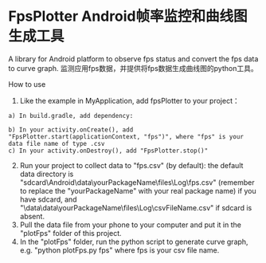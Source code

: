 # FpsPlotter Android帧率监控和曲线图生成工具
A library for Android platform to observe fps status and convert the fps data to curve graph.
监测应用fps数据，并提供将fps数据生成曲线图的python工具。

How to use
  1. Like the example in MyApplication, add fpsPlotter to your project：
  
    a) In build.gradle, add dependency:

    b) In your activity.onCreate(), add "FpsPlotter.start(applicationContext, "fps")", where "fps" is your data file name of type .csv
    c) In your activity.onDestroy(), add "FpsPlotter.stop()"
  2. Run your project to collect data to "fps.csv" (by default): the default data directory is "sdcard\Android\data\yourPackageName\files\Log\fps.csv" (remember to replace the "yourPackageName" with your real package name) if you have sdcard, and "\data\data\yourPackageName\files\Log\csvFileName.csv" if sdcard is absent.
  3. Pull the data file from your phone to your computer and put it in the "plotFps" folder of this project.
  4. In the "plotFps" folder, run the python script to generate curve graph, e.g. "python plotFps.py fps" where fps is your csv file name.
 
 
